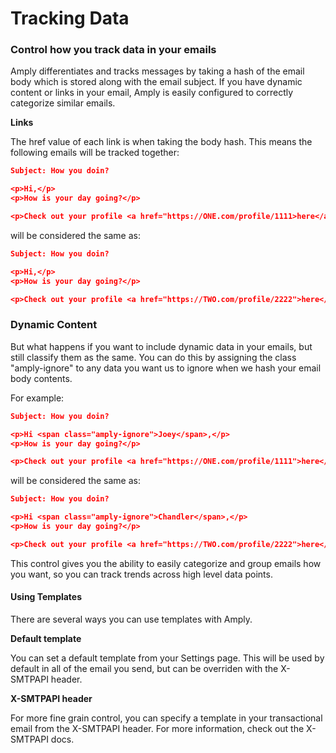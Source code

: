 # Tracking Data

### Control how you track data in your emails

Amply differentiates and tracks messages by taking a hash of the email body which is stored along with the email subject. If you have dynamic content or links in your email, Amply is easily configured to correctly categorize similar emails.

**Links**

The href value of each link is when taking the body hash. This means the following emails will be tracked together:

```json
Subject: How you doin?

<p>Hi,</p>
<p>How is your day going?</p>

<p>Check out your profile <a href="https://ONE.com/profile/1111>here</a>.</p>
```


will be considered the same as:

```json
Subject: How you doin?

<p>Hi,</p>
<p>How is your day going?</p>

<p>Check out your profile <a href="https://TWO.com/profile/2222">here</a>.</p>
```

### Dynamic Content

But what happens if you want to include dynamic data in your emails, but still classify them as the same. You can do this by assigning the class "amply-ignore" to any data you want us to ignore when we hash your email body contents.

For example:

```json
Subject: How you doin?

<p>Hi <span class="amply-ignore">Joey</span>,</p>
<p>How is your day going?</p>

<p>Check out your profile <a href="https://ONE.com/profile/1111">here</a>.</p>
```


will be considered the same as:

```json
Subject: How you doin?

<p>Hi <span class="amply-ignore">Chandler</span>,</p>
<p>How is your day going?</p>

<p>Check out your profile <a href="https://TWO.com/profile/2222">here</a>.</p>
```

This control gives you the ability to easily categorize and group emails how you want, so you can track trends across high level data points.


#### Using Templates

There are several ways you can use templates with Amply.

**Default template**

You can set a default template from your Settings page. This will be used by default in all of the email you send, but can be overriden with the X-SMTPAPI header.

**X-SMTPAPI header**

For more fine grain control, you can specify a template in your transactional email from the X-SMTPAPI header. For more information, check out the X-SMTPAPI docs.
